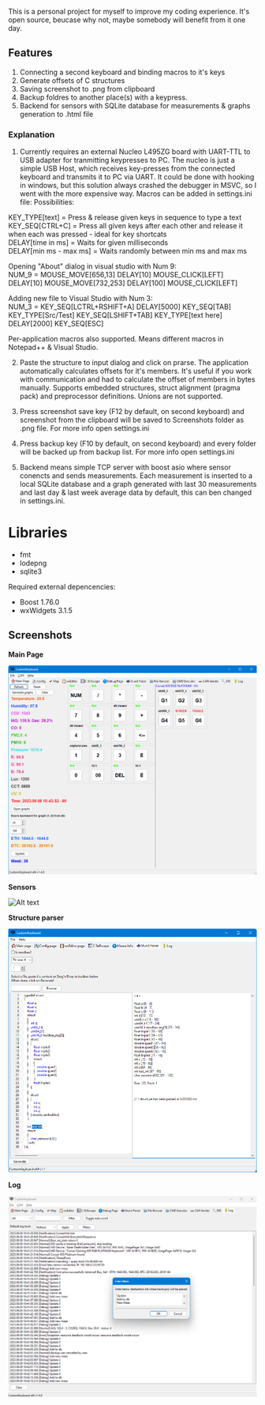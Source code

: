 This is a personal project for myself to improve my coding experience. It's open source, beucase why not, maybe somebody will benefit from it one day.

## Features
1. Connecting a second keyboard and binding macros to it's keys
2. Generate offsets of C structures
3. Saving screenshot to .png from clipboard
4. Backup foldres to another place(s) with a keypress.
5. Backend for sensors with SQLite database for measurements & graphs generation to .html file

### Explanation
1. Currently requires an external Nucleo L495ZG board with UART-TTL to USB adapter for tranmitting keypresses to PC. The nucleo is just a simple USB Host, which receives key-presses from the connected keyboard and transmits it to PC via UART. It could be done with hooking in windows, but this solution always crashed the debugger in MSVC, so I went with the more expensive way. Macros can be added in settings.ini file:
Possibilities:

KEY_TYPE[text] = Press & release given keys in sequence to type a text<br/>
KEY_SEQ[CTRL+C] = Press all given keys after each other and release it when each was pressed - ideal for key shortcats<br/>
DELAY[time in ms] = Waits for given milliseconds<br/>
DELAY[min ms - max ms] = Waits randomly between min ms and max ms<br/>

Opening "About" dialog in visual studio with Num 9:<br/>
NUM_9 = MOUSE_MOVE[656,13] DELAY[10] MOUSE_CLICK[LEFT] DELAY[10] MOUSE_MOVE[732,253] DELAY[100] MOUSE_CLICK[LEFT]

Adding new file to Visual Studio with Num 3:<br/>
NUM_3 = KEY_SEQ[LCTRL+RSHIFT+A] DELAY[5000] KEY_SEQ[TAB] KEY_TYPE[Src/Test] KEY_SEQ[LSHIFT+TAB] KEY_TYPE[text here] DELAY[2000] KEY_SEQ[ESC]

Per-application macros also supported. Means different macros in Notepad++ & Visual Studio.

2. Paste the structure to input dialog and click on prarse. The application automatically calculates offsets for it's members. It's useful if you work with communication and had to calculate the offset of members in bytes manually. Supports embedded structures, struct alignment (pragma pack) and preprocessor definitions. Unions are not supported.

3. Press screenshot save key (F12 by default, on second keyboard) and screenshot from the clipboard will be saved to Screenshots folder as .png file. For more info open settings.ini

4. Press backup key (F10 by default, on second keyboard) and every folder will be backed up from backup list. For more info open settings.ini

5. Backend means simple TCP server with boost asio where sensor conencts and sends measurements. Each measurement is inserted to a local SQLite database and a graph generated with last 30 measurements and last day & last week average data by default, this can ben changed in settings.ini.

# Libraries
- fmt
- lodepng
- sqlite3

Required external depencencies:
- Boost 1.76.0
- wxWidgets 3.1.5

## Screenshots

**Main Page**

![Alt text](/github_screens/main_page.png?raw=true "Main page")

**Sensors**

![Alt text](/github_screens/sensors.png?raw=true "Sensors")

**Structure parser**

![Alt text](/github_screens/struct_parser.png?raw=true "Structure parser")

**Log**

![Alt text](/github_screens/log.png?raw=true "Log")
